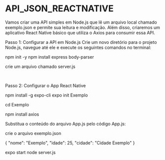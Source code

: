 # API_JSON_REACTNATIVE

<P>
  Vamos criar uma API simples em Node.js que lê um arquivo local chamado exemplo.json e permite sua leitura e modificação. Além disso, criaremos um aplicativo React Native básico que utiliza o Axios para consumir essa API.
</P>


<P>
Passo 1: Configurar a API em Node.js
Crie um novo diretório para o projeto Node.js, navegue até ele e execute os seguintes comandos no terminal:


</P>

<P>
  
npm init -y
npm install express body-parser
  
</P>

<P>

crie um arquivo chamado server.js
  
</P>


<br>

<P>
  Passo 2: Configurar o App React Native
</P>

<p>

npm install -g expo-cli
expo init Exemplo

cd Exemplo

</p>

<p>

  npm install axios

</p>

<p>
  Substitua o conteúdo do arquivo App.js pelo código App.js:
</p>

<P>
  crie o arquivo exemplo.json
</P>

<p>
  {
  "nome": "Exemplo",
  "idade": 25,
  "cidade": "Cidade Exemplo"
}

</p>


<p>
  expo start
  node server.js
</p>
